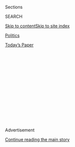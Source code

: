 <div id="app">

<div>

<div>

<div>

<div class="NYTAppHideMasthead css-1q2w90k e1suatyy0">

<div class="section css-ui9rw0 e1suatyy2">

<div class="css-eph4ug er09x8g0">

<div class="css-6n7j50">

</div>

<span class="css-1dv1kvn">Sections</span>

<div class="css-10488qs">

<span class="css-1dv1kvn">SEARCH</span>

</div>

[Skip to content](#site-content)[Skip to site
index](#site-index)

</div>

<div id="masthead-section-label" class="css-1wr3we4 eaxe0e00">

[Politics](https://www.nytimes.com/section/politics)

</div>

<div class="css-10698na e1huz5gh0">

</div>

</div>

<div id="masthead-bar-one" class="section hasLinks css-15hmgas e1csuq9d3">

<div class="css-uqyvli e1csuq9d0">

</div>

<div class="css-1uqjmks e1csuq9d1">

</div>

<div class="css-9e9ivx">

[](https://myaccount.nytimes.com/auth/login?response_type=cookie&client_id=vi)

</div>

<div class="css-1bvtpon e1csuq9d2">

[Today’s
Paper](https://www.nytimes.com/section/todayspaper)

</div>

</div>

</div>

</div>

<div data-aria-hidden="false">

<div id="site-content" data-role="main">

<div>

<div class="css-1aor85t" style="opacity:0.000000001;z-index:-1;visibility:hidden">

<div class="css-1hqnpie">

<div class="css-epjblv">

<span class="css-17xtcya">[Politics](/section/politics)</span><span class="css-x15j1o">|</span><span class="css-fwqvlz">Travelers
Stranded and Protests Swell Over Trump
Order</span>

</div>

<div class="css-k008qs">

<div class="css-1iwv8en">

<span class="css-18z7m18"></span>

<div>

</div>

</div>

<span class="css-1n6z4y">https://nyti.ms/2jFy45B</span>

<div class="css-1705lsu">

<div class="css-4xjgmj">

<div class="css-4skfbu" data-role="toolbar" data-aria-label="Social Media Share buttons, Save button, and Comments Panel with current comment count" data-testid="share-tools">

  - 
  - 
  - 
  - 
    
    <div class="css-6n7j50">
    
    </div>

  - 
  - 

</div>

</div>

</div>

</div>

</div>

</div>

<div class="css-13pd83m">

</div>

<div id="top-wrapper" class="css-1sy8kpn">

<div id="top-slug" class="css-l9onyx">

Advertisement

</div>

[Continue reading the main
story](#after-top)

<div class="ad top-wrapper" style="text-align:center;height:100%;display:block;min-height:250px">

<div id="top" class="place-ad" data-position="top" data-size-key="top">

</div>

</div>

<div id="after-top">

</div>

</div>

<div id="sponsor-wrapper" class="css-1hyfx7x">

<div id="sponsor-slug" class="css-19vbshk">

Supported by

</div>

[Continue reading the main
story](#after-sponsor)

<div id="sponsor" class="ad sponsor-wrapper" style="text-align:center;height:100%;display:block">

</div>

<div id="after-sponsor">

</div>

</div>

<div class="css-1vkm6nb ehdk2mb0">

# Travelers Stranded and Protests Swell Over Trump Order

</div>

![<span class="css-16f3y1r e13ogyst0">Dozens of protests were held
across the country Sunday as Americans denounced President Trump's
immigration executive order. From New York to Phoenix, tens of thousands
of people voiced their solidarity with refugees and
Muslims.</span><span class="css-cch8ym"><span class="css-1dv1kvn">Credit</span><span class="css-cnj6d5 e1z0qqy90" itemprop="copyrightHolder"><span class="css-1ly73wi e1tej78p0">Credit...</span><span>Jim
Wilson/The New York
Times</span></span></span>](https://static01.nyt.com/images/2017/01/30/us/30trump-web2/30trump-web2-videoSixteenByNine3000.jpg)

<div class="css-xt80pu e12qa4dv0">

<div class="css-18e8msd">

<div class="css-vp77d3 epjyd6m0">

<div class="css-1baulvz">

By [<span class="css-1baulvz last-byline" itemprop="name">Peter
Baker</span>](http://www.nytimes.com/by/peter-baker)

</div>

</div>

  - Jan. 29,
    2017

  - 
    
    <div class="css-4xjgmj">
    
    <div class="css-d8bdto" data-role="toolbar" data-aria-label="Social Media Share buttons, Save button, and Comments Panel with current comment count" data-testid="share-tools">
    
      - 
      - 
      - 
      - 
        
        <div class="css-6n7j50">
        
        </div>
    
      - 
      - 
    
    </div>
    
    </div>

</div>

</div>

<div class="section meteredContent css-1r7ky0e" name="articleBody" itemprop="articleBody">

<div class="css-1fanzo5 StoryBodyCompanionColumn">

<div class="css-53u6y8">

WASHINGTON — Travelers were stranded around the world, protests
escalated in the United States and anxiety rose within President Trump’s
party on Sunday as his order closing the nation to refugees and people
from certain predominantly Muslim countries provoked a crisis just days
into his administration.

The White House pulled back on part of [Mr. Trump’s temporary
ban](https://www.nytimes.com/2017/01/28/us/refugees-detained-at-us-airports-prompting-legal-challenges-to-trumps-immigration-order.html?_r=0)
on visitors from seven countries by saying that it would not apply to
those with green cards granting them permanent residence in the United
States. By the end of the day, the Department of Homeland Security
formally issued an order declaring such legal residents exempt from the
order.

But the recalibration did little to reassure critics at home or abroad
who saw the president’s order as a retreat from traditional American
values. European leaders denounced the order, and some Republican
lawmakers called on Mr. Trump to back down. As of Sunday evening,
officials said no one was being held at American airports, although
lawyers said they believed that dozens were still being detained.

More than any of the myriad moves Mr. Trump has made in his frenetic
opening days in office, the immigration order has quickly come to define
his emerging presidency as one driven by a desire for decisive action
even at the expense of deliberate process or coalition building. It has
thrust the nine-day-old administration into its first constitutional
conflict, as multiple courts have intervened to block aspects of the
order, and into its broadest diplomatic incident, with overseas allies
objecting.

</div>

</div>

<div class="css-1fanzo5 StoryBodyCompanionColumn">

<div class="css-53u6y8">

The White House was left to defend what seemed to many government
veterans like a slapdash process. Aides to Mr. Trump insisted they had
consulted for weeks with relevant officials, but the head of the customs
and border service in the Obama administration, who resigned on
inauguration day, said the incoming president’s team never talked with
him about it.

White House officials blamed what they portrayed as a hyperventilating
news media for the confusion and said the order had been successfully
carried out. Only about 109 travelers were detained in the first 24
hours, out of the 325,000 who typically enter the United States in a
day, they said. As of Sunday evening, the Department of Homeland
Security said 392 green card holders had been granted waivers to enter.
That did not count many visitors who remained overseas now unable to
travel.

Reince Priebus, the White House chief of staff, said Mr. Trump simply
did what he had promised on the campaign trail and would not gamble with
American lives. “We’re not willing to be wrong on this subject,” he said
on “Face the Nation” on CBS. “President Trump is not willing to take
chances on this subject.”

The order bars entry to refugees from anywhere in the world for 120 days
and from Syria indefinitely. It blocks any visitors for 90 days from
seven designated countries: Iran, Iraq, Libya, Somalia, Sudan, Syria and
Yemen. The Department of Homeland Security initially said the order
would bar green card holders from those seven countries from returning
to the United States.

With thousands of protesters chanting outside his White House windows
and thronging the streets of Washington and other cities, Mr. Trump late
on Sunday defended his order. “To be clear, this is not a Muslim ban, as
the media is falsely reporting,” he said in a written statement. “This
is not about religion — this is about terror and keeping our country
safe.”

</div>

</div>

<div class="css-1fanzo5 StoryBodyCompanionColumn">

<div class="css-53u6y8">

He noted that the seven countries were identified by former President
Barack Obama’s administration as sources of terrorism and that his order
did not affect citizens from dozens of other predominantly Muslim
countries. “We will again be issuing visas to all countries once we are
sure we have reviewed and implemented the most secure policies over the
next 90 days,” he said.

Mr. Trump expressed sympathy for victims of the long-running civil war
in Syria. “I have tremendous feeling for the people involved in this
horrific humanitarian crisis in Syria,” he said. “My first priority will
always be to protect and serve our country, but as president, I will
find ways to help all those who are suffering.”

</div>

</div>

![<span class="css-16f3y1r e13ogyst0">Several Republicans spoke out on
Sunday in response to President Trump’s temporary ban on immigration
from seven countries. Senator John McCain said he feared it would
provide propaganda for the Islamic
State.</span><span class="css-cch8ym"><span class="css-1dv1kvn">Credit</span><span class="css-cnj6d5 e1z0qqy90" itemprop="copyrightHolder"><span class="css-1ly73wi e1tej78p0">Credit...</span><span>Al
Drago/The New York
Times</span></span></span>](https://static01.nyt.com/images/2017/01/30/us/30cong/30cong-videoSixteenByNine3000.jpg)

<div class="css-1fanzo5 StoryBodyCompanionColumn">

<div class="css-53u6y8">

While Mr. Trump denied that his action focused on religion, the first
iteration of his plan during his presidential campaign was framed as a
temporary ban on all Muslim visitors.

As late as Sunday morning, he made clear that his concern was for
Christian refugees, and part of his order gives preferential treatment
to Christians who try to enter the United States from majority-Muslim
nations.

In a Twitter post on Sunday morning, Mr. Trump deplored the killing of
Christians in the Middle East without noting the killings of Muslims,
who have been killed in vastly greater numbers in Iraq, Syria and
elsewhere.

“Christians in the Middle East have been executed in large numbers,” he
wrote. “We cannot allow this horror to continue\!”

</div>

</div>

<div class="css-1fanzo5 StoryBodyCompanionColumn">

<div class="css-53u6y8">

His order, however, resulted in a second day of uncertainty at American
airports. The American Civil Liberties Union said it was investigating
reports that officials were not complying with court orders in New York,
Boston, Seattle, Los Angeles and Chicago.

New York’s attorney general sent a letter to federal authorities
demanding a list of all individuals detained at Kennedy International
Airport. The Department of Homeland Security said on Sunday evening that
it was “in compliance with judicial orders.”

Still, at Dulles International Airport outside Washington, even the
arrival of four Democratic members of Congress did not prompt customs
officers to acknowledge whether they were holding anyone or provide
lawyers access to anyone detained.

The lawmakers arrived after 3 p.m. and were rebuffed by police officers
when they tried to enter the Customs and Border Protection offices at
the airport. Representative Gerry Connolly, Democrat of Virginia, said
he was told to call the main office of the agency in Washington.

His staff got a legislative liaison from the customs service on the
phone, and “they said we’ll put you in touch with the deputy
commissioner,” Mr. Connolly said.

“I said that’s not acceptable,” he continued. “We want to talk to the
person in charge of operations at Dulles Airport. That’s where the
problem is, and that’s where the federal judicial ruling is applicable.”

The clash over the order provoked emotional responses. At a news
conference, Senator Chuck Schumer, the Democratic minority leader from
New York, choked up as he vowed to “claw, scrap and fight with every
fiber of my being until these orders are overturned.”

</div>

</div>

<div class="css-1fanzo5 StoryBodyCompanionColumn">

<div class="css-53u6y8">

The mayors of New York, Chicago and Boston spoke out, as well. In
Dallas, Mayor Mike Rawlings personally offered regrets to four released
detainees at Dallas-Fort Worth Airport. “We have wished them welcome,
and we have apologized from the depths of our heart,” he said. Chelsea
Clinton joined a protest in New
York.

</div>

</div>

<div style="max-width:100%;margin:0 auto">

<div class="css-17dprlf" data-id="100000004900018" data-slug="immigration-callout-article-promo" style="max-width:300px">

</div>

</div>

<div class="css-1fanzo5 StoryBodyCompanionColumn">

<div class="css-53u6y8">

The order roiled relations with America’s traditional allies in Europe
and the Middle East. The spokesman for Chancellor Angela Merkel of
Germany said she “is convinced that the resolute fight against terrorism
does not justify blanket suspicion on grounds of origin or belief.”

Prime Minister Theresa May of Britain, who met with Mr. Trump in
Washington on Friday and has sought to forge a friendship with him,
initially declined to comment on the policy on Saturday when pressed by
reporters during a stop in Turkey.

But under pressure from opposition politicians, her spokesman later said
the British government did “not agree with this kind of approach.”

The matter was especially sensitive in Muslim countries, and Mr. Trump
spoke by telephone on Sunday with King Salman of Saudi Arabia and Sheikh
Mohammed bin Zayed Al Nahyan, the crown prince of Abu Dhabi. White House
statements on the calls said they discussed the fight against terrorism
but did not say whether they discussed the immigration order, which did
not include their countries.

In Washington, protesters gathered by the thousands outside Mr. Trump’s
front lawn to denounce his order and show solidarity with Muslim
Americans.

</div>

</div>

<div class="css-1fanzo5 StoryBodyCompanionColumn">

<div class="css-53u6y8">

“Shame,” they chanted, hoisting homemade signs toward the executive
mansion, where Mr. Trump was scheduled to host a private screening of
the movie “Finding Dory.”

“No hate, no fear,” they added later. “Refugees are welcome here.”

Security fencing and reviewing stands still in place from the
inauguration prevented the crowd from getting more than a couple hundred
yards away from the building, but did not stop crowds from swelling
through the afternoon, when protesters departed to march to Capitol
Hill.

Some Republicans grew increasingly alarmed by the backlash to the order.
“This executive order sends a signal, intended or not, that America does
not want Muslims coming into our country,” Senators John McCain of
Arizona and Lindsey Graham of South Carolina said in a statement. “That
is why we fear this executive order may do more to help terrorist
recruitment than improve our security.”

Some conservative donors also criticized the decision. Officials with
the political network overseen by Charles G. and David H. Koch, the
billionaire conservative activists, released a statement on Sunday
criticizing Mr. Trump’s handling of the issue.

“We believe it is possible to keep Americans safe without excluding
people who wish to come here to contribute and pursue a better life for
their families,” said Brian Hooks, a chairman of the Kochs’ donor
network. “The travel ban is the wrong approach and will likely be
counterproductive.”

Senator Bob Corker, the chairman of the Foreign Relations Committee,
said the order was “poorly implemented” and urged the president to “make
appropriate revisions.” Other Republicans were more circumspect. Senator
Mitch McConnell, the Republican majority leader, said the issue would be
decided by the courts.

Mr. Trump fired back at Mr. McCain and Mr. Graham on Twitter. “They are
sadly weak on immigration,” he wrote. “Senators should focus their
energies on ISIS, illegal immigration and border security instead of
always looking to start World War III.”

</div>

</div>

</div>

<div>

</div>

<div>

</div>

<div>

</div>

<div>

<div id="bottom-wrapper" class="css-1ede5it">

<div id="bottom-slug" class="css-l9onyx">

Advertisement

</div>

[Continue reading the main
story](#after-bottom)

<div id="bottom" class="ad bottom-wrapper" style="text-align:center;height:100%;display:block;min-height:90px">

</div>

<div id="after-bottom">

</div>

</div>

</div>

</div>

</div>

## Site Index

<div>

</div>

## Site Information Navigation

  - [© <span>2020</span> <span>The New York Times
    Company</span>](https://help.nytimes.com/hc/en-us/articles/115014792127-Copyright-notice)

<!-- end list -->

  - [NYTCo](https://www.nytco.com/)
  - [Contact
    Us](https://help.nytimes.com/hc/en-us/articles/115015385887-Contact-Us)
  - [Work with us](https://www.nytco.com/careers/)
  - [Advertise](https://nytmediakit.com/)
  - [T Brand Studio](http://www.tbrandstudio.com/)
  - [Your Ad
    Choices](https://www.nytimes.com/privacy/cookie-policy#how-do-i-manage-trackers)
  - [Privacy](https://www.nytimes.com/privacy)
  - [Terms of
    Service](https://help.nytimes.com/hc/en-us/articles/115014893428-Terms-of-service)
  - [Terms of
    Sale](https://help.nytimes.com/hc/en-us/articles/115014893968-Terms-of-sale)
  - [Site
    Map](https://spiderbites.nytimes.com)
  - [Help](https://help.nytimes.com/hc/en-us)
  - [Subscriptions](https://www.nytimes.com/subscription?campaignId=37WXW)

</div>

</div>

</div>

</div>
